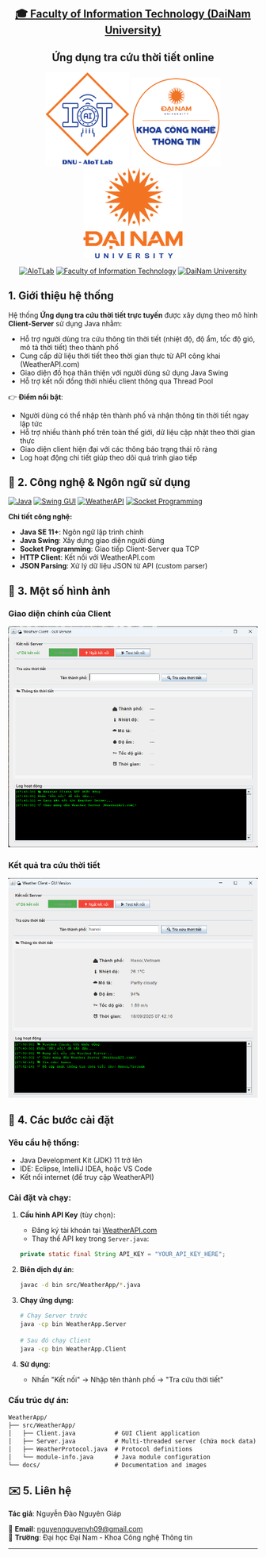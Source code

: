 <h2 align="center">
    <a href="https://dainam.edu.vn/vi/khoa-cong-nghe-thong-tin">
        🎓 Faculty of Information Technology (DaiNam University)
    </a>
</h2>

<h2 align="center">
    Ứng dụng tra cứu thời tiết online
</h2>

<div align="center">
    <p align="center">
        <img src="docs/aiotlab_logo.png" alt="AIoTLab Logo" width="170"/>
        <img src="docs/fitdnu_logo.png" alt="FIT Logo" width="180"/>
        <img src="docs/dnu_logo.png" alt="DaiNam University Logo" width="200"/>
    </p>

[![AIoTLab](https://img.shields.io/badge/AIoTLab-green?style=for-the-badge)](https://www.facebook.com/DNUAIoTLab)
[![Faculty of Information Technology](https://img.shields.io/badge/Faculty%20of%20Information%20Technology-blue?style=for-the-badge)](https://dainam.edu.vn/vi/khoa-cong-nghe-thong-tin)
[![DaiNam University](https://img.shields.io/badge/DaiNam%20University-orange?style=for-the-badge)](https://dainam.edu.vn)

</div>

## 1. Giới thiệu hệ thống

Hệ thống **Ứng dụng tra cứu thời tiết trực tuyến** được xây dựng theo mô hình **Client-Server** sử dụng Java nhằm:

- Hỗ trợ người dùng tra cứu thông tin thời tiết (nhiệt độ, độ ẩm, tốc độ gió, mô tả thời tiết) theo thành phố
- Cung cấp dữ liệu thời tiết theo thời gian thực từ API công khai (WeatherAPI.com)
- Giao diện đồ họa thân thiện với người dùng sử dụng Java Swing
- Hỗ trợ kết nối đồng thời nhiều client thông qua Thread Pool

👉 **Điểm nổi bật**:
- Người dùng có thể nhập tên thành phố và nhận thông tin thời tiết ngay lập tức
- Hỗ trợ nhiều thành phố trên toàn thế giới, dữ liệu cập nhật theo thời gian thực
- Giao diện client hiện đại với các thông báo trạng thái rõ ràng
- Log hoạt động chi tiết giúp theo dõi quá trình giao tiếp

## 🔧 2. Công nghệ & Ngôn ngữ sử dụng

[![Java](https://img.shields.io/badge/Java-007396?style=for-the-badge&logo=java&logoColor=white)](https://www.java.com/)
[![Swing GUI](https://img.shields.io/badge/Swing_GUI-ED8B00?style=for-the-badge&logo=java&logoColor=white)](https://docs.oracle.com/javase/tutorial/uiswing/)
[![WeatherAPI](https://img.shields.io/badge/WeatherAPI-00A1F1?style=for-the-badge&logo=cloud&logoColor=white)](https://www.weatherapi.com/)
[![Socket Programming](https://img.shields.io/badge/Socket_Programming-FF6B35?style=for-the-badge&logo=network&logoColor=white)]()

**Chi tiết công nghệ:**
- **Java SE 11+**: Ngôn ngữ lập trình chính
- **Java Swing**: Xây dựng giao diện người dùng
- **Socket Programming**: Giao tiếp Client-Server qua TCP
- **HTTP Client**: Kết nối với WeatherAPI.com
- **JSON Parsing**: Xử lý dữ liệu JSON từ API (custom parser)


## 🚀 3. Một số hình ảnh

### Giao diện chính của Client
![Client Interface](docs/Screenshot%202025-09-18%20074042.png)

### Kết quả tra cứu thời tiết
![Weather Result](docs/Screenshot%202025-09-18%20074227.png)

## 📝 4. Các bước cài đặt

### Yêu cầu hệ thống:
- Java Development Kit (JDK) 11 trở lên
- IDE: Eclipse, IntelliJ IDEA, hoặc VS Code
- Kết nối internet (để truy cập WeatherAPI)

### Cài đặt và chạy:

1. **Cấu hình API Key** (tùy chọn):
   - Đăng ký tài khoản tại [WeatherAPI.com](https://www.weatherapi.com/)
   - Thay thế API key trong `Server.java`:
   ```java
   private static final String API_KEY = "YOUR_API_KEY_HERE";
   ```

2. **Biên dịch dự án**:
   ```bash
   javac -d bin src/WeatherApp/*.java
   ```

3. **Chạy ứng dụng**:
   ```bash
   # Chạy Server trước
   java -cp bin WeatherApp.Server
   
   # Sau đó chạy Client
   java -cp bin WeatherApp.Client
   ```

4. **Sử dụng**:
   - Nhấn "Kết nối" → Nhập tên thành phố → "Tra cứu thời tiết"

### Cấu trúc dự án:
```
WeatherApp/
├── src/WeatherApp/
│   ├── Client.java           # GUI Client application
│   ├── Server.java           # Multi-threaded server (chứa mock data)
│   ├── WeatherProtocol.java  # Protocol definitions
│   └── module-info.java      # Java module configuration
└── docs/                     # Documentation and images
```

## ✉️ 5. Liên hệ

**Tác giả**: Nguyễn Đào Nguyên Giáp 

📧 **Email**: nguyennguyenvh09@gmail.com  
🏫 **Trường**: Đại học Đại Nam - Khoa Công nghệ Thông tin  


---

